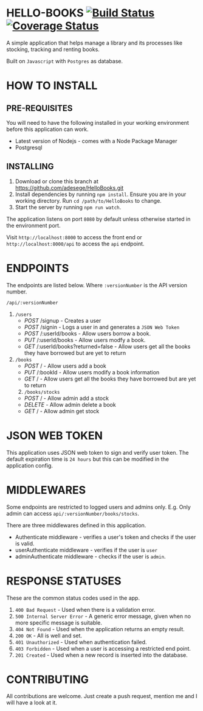 # HELLO-BOOKS [![Build Status](https://travis-ci.org/adesege/HelloBooks.svg?branch=development)](https://travis-ci.org/adesege/HelloBooks) [![Coverage Status](https://coveralls.io/repos/github/adesege/HelloBooks/badge.svg?branch=development)](https://coveralls.io/github/adesege/HelloBooks?branch=development)

A simple application that helps manage a library and its processes like stocking, tracking and renting books.

Built on `Javascript` with `Postgres` as database.

# HOW TO INSTALL
## PRE-REQUISITES
You will need to have the following installed in your working environment before this application can work.
* Latest version of Nodejs - comes with a Node Package Manager
* Postgresql
## INSTALLING
1. Download or clone this branch at https://github.com/adesege/HelloBooks.git
2. Install dependencies by running `npm install`. Ensure you are in your working directory. Run `cd /path/to/HelloBooks` to change.
3. Start the server by running `npm run watch`.

The application listens on port `8080` by default unless otherwise started in the environment port.

Visit `http://localhost:8000` to access the front end or `http://localhost:8000/api` to access the `api` endpoint.

# ENDPOINTS
The endpoints are listed below.
Where `:versionNumber` is the API version number.

`/api/:versionNumber`
1. `/users`
    *    *POST* /signup - Creates a user
    *    *POST* /signin - Logs a user in and generates a `JSON Web Token`
    *    *POST* /:userId/books - Allow users borrow a book.
    *    *PUT* /:userId/books - Allow users modfy a book.
    *    *GET* /:userId/books?returned=false - Allow users get all the books they have borrowed but are yet to return
2. `/books`
    *    *POST* / - Allow users add a book
    *    *PUT* /:bookId - Allow users modify a book information
    *    *GET* / - Allow users get all the books they have borrowed but are yet to return
    2. `/books/stocks`
    *    *POST* / - Allow admin add a stock
    *    *DELETE* - Allow admin delete a book
    *    *GET* / - Allow admin get stock

# JSON WEB TOKEN
This application uses JSON web token to sign and verify user token. The default expiration time is `24 hours` but this can be modified in the application config.

# MIDDLEWARES
Some endpoints are restricted to logged users and admins only. E.g. Only admin can access `api/:versionNumber/books/stocks`.

There are three middlewares defined in this application.
* Authenticate middleware - verifies a user's token and checks if the user is valid.
* userAuthenticate middleware - verifies if the user is `user`
* adminAuthenticate middleware - checks if the user is `admin`.

# RESPONSE STATUSES
These  are the common status codes used in the app.

1. `400 Bad Request` - Used when there is a validation error.
2. `500 Internal Server Error` - A generic error message, given when no more specific message is suitable.
3. `404 Not Found` - Used when the application returns an empty result.
4. `200 OK` - All is well and set.
5. `401 Unauthorized` - Used when authentication failed.
6. `403 Forbidden` - Used when a user is accessing a restricted end point.
7. `201 Created` - Used when a new record is inserted into the database.

# CONTRIBUTING
All contributions are welcome. Just create a push request, mention me and I will have a look at it.